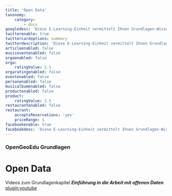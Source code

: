 ```yaml
---
title: 'Open Data'
taxonomy:
    category:
        - docs
googledesc: 'Diese E-Learning-Einheit vermittelt Ihnen Grundlagen-Wissen zum Umgang mit offenen Daten im Kontext von GIS, raumbezogenen Wissenschaften und GeoIT. '
twitterenable: true
twittercardoptions: summary
twitterdescription: 'Diese E-Learning-Einheit vermittelt Ihnen Grundlagen-Wissen zum Umgang mit offenen Daten im Kontext von GIS, raumbezogenen Wissenschaften und GeoIT. '
articleenabled: false
musiceventenabled: false
orgaenabled: false
orga:
    ratingValue: 2.5
orgaratingenabled: false
eventenabled: false
personenabled: false
musicalbumenabled: false
productenabled: false
product:
    ratingValue: 2.5
restaurantenabled: false
restaurant:
    acceptsReservations: 'yes'
    priceRange: $
facebookenable: true
facebookdesc: 'Diese E-Learning-Einheit vermittelt Ihnen Grundlagen-Wissen zum Umgang mit offenen Daten im Kontext von GIS, raumbezogenen Wissenschaften und GeoIT. '
---
```


### OpenGeoEdu Grundlagen

# Open&nbsp;Data

Videos zum Grundlagenkapitel ***Einführung in die Arbeit mit offenen Daten***
[plugin:youtube](https://youtu.be/PQ-d0F281Uo)
